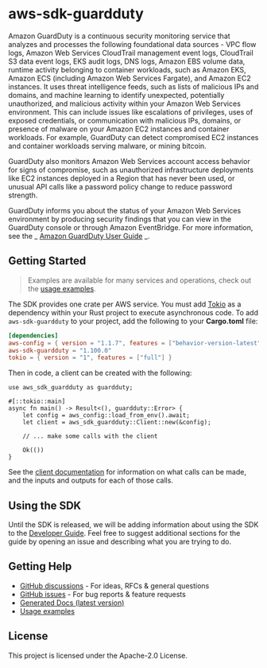 # aws-sdk-guardduty

Amazon GuardDuty is a continuous security monitoring service that analyzes and processes the following foundational data sources - VPC flow logs, Amazon Web Services CloudTrail management event logs, CloudTrail S3 data event logs, EKS audit logs, DNS logs, Amazon EBS volume data, runtime activity belonging to container workloads, such as Amazon EKS, Amazon ECS (including Amazon Web Services Fargate), and Amazon EC2 instances. It uses threat intelligence feeds, such as lists of malicious IPs and domains, and machine learning to identify unexpected, potentially unauthorized, and malicious activity within your Amazon Web Services environment. This can include issues like escalations of privileges, uses of exposed credentials, or communication with malicious IPs, domains, or presence of malware on your Amazon EC2 instances and container workloads. For example, GuardDuty can detect compromised EC2 instances and container workloads serving malware, or mining bitcoin.

GuardDuty also monitors Amazon Web Services account access behavior for signs of compromise, such as unauthorized infrastructure deployments like EC2 instances deployed in a Region that has never been used, or unusual API calls like a password policy change to reduce password strength.

GuardDuty informs you about the status of your Amazon Web Services environment by producing security findings that you can view in the GuardDuty console or through Amazon EventBridge. For more information, see the _ [Amazon GuardDuty User Guide](https://docs.aws.amazon.com/guardduty/latest/ug/what-is-guardduty.html) _.

## Getting Started

> Examples are available for many services and operations, check out the
> [usage examples](https://github.com/awsdocs/aws-doc-sdk-examples/tree/main/rustv1).

The SDK provides one crate per AWS service. You must add [Tokio](https://crates.io/crates/tokio)
as a dependency within your Rust project to execute asynchronous code. To add `aws-sdk-guardduty` to
your project, add the following to your **Cargo.toml** file:

```toml
[dependencies]
aws-config = { version = "1.1.7", features = ["behavior-version-latest"] }
aws-sdk-guardduty = "1.100.0"
tokio = { version = "1", features = ["full"] }
```

Then in code, a client can be created with the following:

```rust,no_run
use aws_sdk_guardduty as guardduty;

#[::tokio::main]
async fn main() -> Result<(), guardduty::Error> {
    let config = aws_config::load_from_env().await;
    let client = aws_sdk_guardduty::Client::new(&config);

    // ... make some calls with the client

    Ok(())
}
```

See the [client documentation](https://docs.rs/aws-sdk-guardduty/latest/aws_sdk_guardduty/client/struct.Client.html)
for information on what calls can be made, and the inputs and outputs for each of those calls.

## Using the SDK

Until the SDK is released, we will be adding information about using the SDK to the
[Developer Guide](https://docs.aws.amazon.com/sdk-for-rust/latest/dg/welcome.html). Feel free to suggest
additional sections for the guide by opening an issue and describing what you are trying to do.

## Getting Help

* [GitHub discussions](https://github.com/awslabs/aws-sdk-rust/discussions) - For ideas, RFCs & general questions
* [GitHub issues](https://github.com/awslabs/aws-sdk-rust/issues/new/choose) - For bug reports & feature requests
* [Generated Docs (latest version)](https://awslabs.github.io/aws-sdk-rust/)
* [Usage examples](https://github.com/awsdocs/aws-doc-sdk-examples/tree/main/rustv1)

## License

This project is licensed under the Apache-2.0 License.

